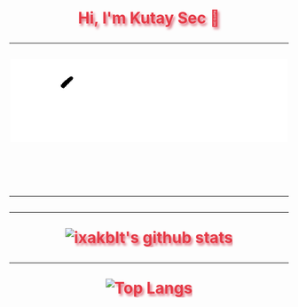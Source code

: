 
<h1 align="center" style="color:#e63946;text-shadow: 3px 4px 4px rgba(205, 50, 70, 0.7);">Hi, I'm Kutay Sec 👋

---

<div align="center">
<p align="center">
  <img src="Atam.gif"/>
</p>
<br />
</div>

---

<div align="center">
</div>

---

![ixakblt's github stats](https://github-readme-stats.vercel.app/api?username=MorphyKutay)

---

![Top Langs](https://github-readme-stats.vercel.app/api/top-langs/?username=MorphyKutay)


